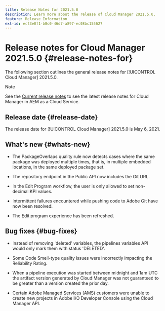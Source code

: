 ```yaml
---
title: Release Notes for 2021.5.0
description: Learn more about the release of Cloud Manager 2021.5.0.
feature: Release Information
exl-id: ecf3e0f1-b0c0-46d7-a897-ec08bc155627
---
```

# Release notes for Cloud Manager 2021.5.0 {#release-notes-for}

The following section outlines the general release notes for [!UICONTROL Cloud Manager] 2021.5.0.

>[!NOTE]
>See the [Current release notes](https://experienceleague.adobe.com/en/docs/experience-manager-cloud-service/content/release-notes/cloud-manager/current#getting-access) to see the latest release notes for Cloud Manager in AEM as a Cloud Service.

## Release date {#release-date}

The release date for [!UICONTROL Cloud Manager] 2021.5.0 is May 6, 2021.

## What's new {#whats-new}

* The PackageOverlaps quality rule now detects cases where the same package was deployed multiple times, that is, in multiple embedded locations, in the same deployed package set.

* The repository endpoint in the Public API now includes the Git URL.

* In the Edit Program workflow, the user is only allowed to set non- decimal KPI values.

* Intermittent failures encountered while pushing code to Adobe Git have now been resolved. 

* The Edit program experience has been refreshed.

## Bug fixes {#bug-fixes}

* Instead of removing 'deleted' variables, the pipelines variables API would only mark them with status 'DELETED'.

* Some Code Smell-type quality issues were incorrectly impacting the Reliability Rating.

* When a pipeline execution was started between midnight and 1am UTC the artifact version generated by Cloud Manager was not guaranteed to be greater than a version created the prior day.

* Certain Adobe Managed Services (AMS) customers were unable to create new projects in Adobe I/O Developer Console using the Cloud Manager API.
